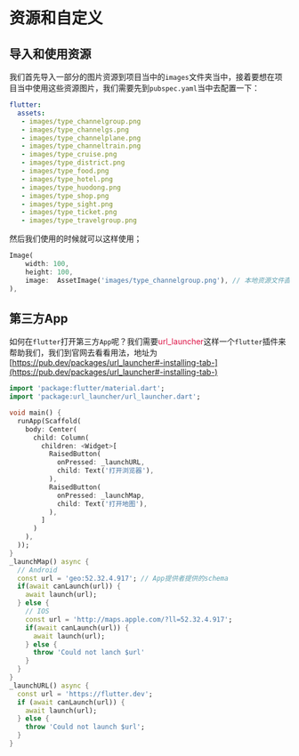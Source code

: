 # 资源和自定义

## 导入和使用资源
我们首先导入一部分的图片资源到项目当中的`images`文件夹当中，接着要想在项目当中使用这些资源图片，我们需要先到`pubspec.yaml`当中去配置一下：
```yaml
flutter:
  assets:
   - images/type_channelgroup.png
   - images/type_channelgs.png
   - images/type_channelplane.png
   - images/type_channeltrain.png
   - images/type_cruise.png
   - images/type_district.png
   - images/type_food.png
   - images/type_hotel.png
   - images/type_huodong.png
   - images/type_shop.png
   - images/type_sight.png
   - images/type_ticket.png
   - images/type_travelgroup.png
```
然后我们使用的时候就可以这样使用；
```dart
Image(
	width: 100,
	height: 100,
	image:  AssetImage('images/type_channelgroup.png'), // 本地资源文件直接使用AssetImage
),
```

## 第三方App
如何在`flutter`打开第三方`App`呢？我们需要<font color=#DD1144>url_launcher</font>这样一个`flutter`插件来帮助我们，我们到官网去看看用法，地址为[https://pub.dev/packages/url_launcher#-installing-tab-](https://pub.dev/packages/url_launcher#-installing-tab-)
```dart
import 'package:flutter/material.dart';
import 'package:url_launcher/url_launcher.dart';

void main() {
  runApp(Scaffold(
    body: Center(
      child: Column(
        children: <Widget>[
          RaisedButton(
            onPressed: _launchURL,
            child: Text('打开浏览器'),
          ),
          RaisedButton(
            onPressed: _launchMap,
            child: Text('打开地图'),
          ),
        ]
      )
    ),
  ));
}
_launchMap() async {
  // Android
  const url = 'geo:52.32.4.917'; // App提供者提供的schema
  if(await canLaunch(url)) {
    await launch(url);
  } else {
    // IOS
    const url = 'http://maps.apple.com/?ll=52.32.4.917';
    if(await canLaunch(url)) {
      await launch(url);
    } else {
      throw 'Could not lanch $url'
    }
  }
}
_launchURL() async {
  const url = 'https://flutter.dev';
  if (await canLaunch(url)) {
    await launch(url);
  } else {
    throw 'Could not launch $url';
  }
}
```

